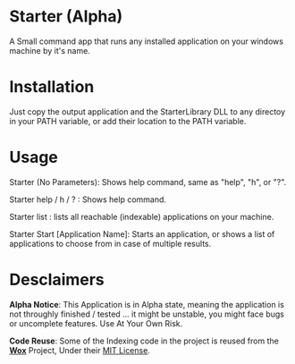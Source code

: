 # Starter (Alpha)
A Small command app that runs any installed application on your windows machine by it's name.

# Installation
Just copy the output application and the StarterLibrary DLL to any directoy in your PATH variable, or add their location to the PATH variable.

# Usage

Starter (No Parameters): Shows help command, same as "help", "h", or "?".

Starter help / h / ? : Shows help command.

Starter list : lists all reachable (indexable) applications on your machine.

Starter Start [Application Name]: Starts an application, or shows a list of applications to choose from in case of multiple results.

# Desclaimers

**Alpha Notice**: This Application is in Alpha state, meaning the application is not throughly finished / tested ... it might be unstable, you might face bugs or uncomplete features. Use At Your Own Risk.

**Code Reuse**: Some of the Indexing code in the project is reused from the [**Wox**](http://www.getwox.com/) Project, Under their [MIT License](https://github.com/Wox-launcher/Wox/blob/master/LICENSE).
